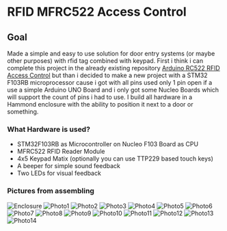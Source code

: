 # RFID MFRC522 Access Control #

## Goal ##

Made a simple and easy to use solution for door entry systems (or maybe other purposes) with rfid tag combined with keypad.
First i think i can complete this project in the already existing repository [Arduino RC522 RFID Access Control](https://github.com/omersiar/RFID522-Door-Unlock) but than i decided to make a new project with a STM32 F103RB microprocessor cause i got with all pins used only 1 pin open if a use a simple Arduino UNO Board and i only got some Nucleo Boards which will support the count of pins i had to use.
I build all hardware in a Hammond enclosure with the ability to position it next to a door or something.

### What Hardware is used? ###

* STM32F103RB as Microcontroller on Nucleo F103 Board as CPU
* MFRC522 RFID Reader Module
* 4x5 Keypad Matix (optionally you can use TTP229 based touch keys)
* A beeper for simple sound feedback
* Two LEDs for visual feedback

### Pictures from assembling ###

![Enclosure](https://github.com/ninharp/STM32F103_RFID_Access_Control/blob/master/doc/images/photo0.jpg?raw=true)
![Photo1](https://github.com/ninharp/STM32F103_RFID_Access_Control/blob/master/doc/images/photo1.jpg?raw=true)
![Photo2](https://github.com/ninharp/STM32F103_RFID_Access_Control/blob/master/doc/images/photo2.jpg?raw=true)
![Photo3](https://github.com/ninharp/STM32F103_RFID_Access_Control/blob/master/doc/images/photo3.jpg?raw=true)
![Photo4](https://github.com/ninharp/STM32F103_RFID_Access_Control/blob/master/doc/images/photo4.jpg?raw=true)
![Photo5](https://github.com/ninharp/STM32F103_RFID_Access_Control/blob/master/doc/images/photo5.jpg?raw=true)
![Photo6](https://github.com/ninharp/STM32F103_RFID_Access_Control/blob/master/doc/images/photo6.jpg?raw=true)
![Photo7](https://github.com/ninharp/STM32F103_RFID_Access_Control/blob/master/doc/images/photo7.jpg?raw=true)
![Photo8](https://github.com/ninharp/STM32F103_RFID_Access_Control/blob/master/doc/images/photo8.jpg?raw=true)
![Photo9](https://github.com/ninharp/STM32F103_RFID_Access_Control/blob/master/doc/images/photo9.jpg?raw=true)
![Photo10](https://github.com/ninharp/STM32F103_RFID_Access_Control/blob/master/doc/images/photo10.jpg?raw=true)
![Photo11](https://github.com/ninharp/STM32F103_RFID_Access_Control/blob/master/doc/images/photo11.jpg?raw=true)
![Photo12](https://github.com/ninharp/STM32F103_RFID_Access_Control/blob/master/doc/images/photo12.jpg?raw=true)
![Photo13](https://github.com/ninharp/STM32F103_RFID_Access_Control/blob/master/doc/images/photo13.jpg?raw=true)
![Photo14](https://github.com/ninharp/STM32F103_RFID_Access_Control/blob/master/doc/images/photo14.jpg?raw=true)
